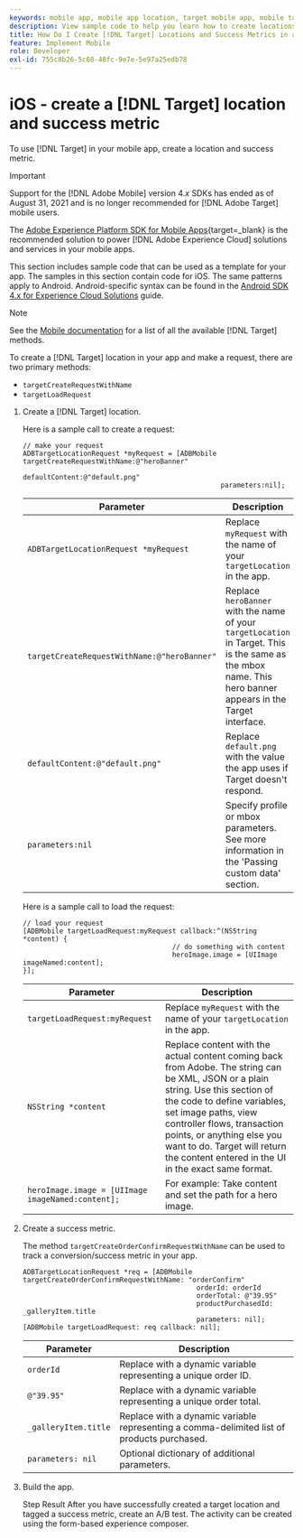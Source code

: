 ```yaml
---
keywords: mobile app, mobile app location, target mobile app, mobile target locations, mobile app success metrics
description: View sample code to help you learn how to create locations and success metrics in iOS apps so you can use [!DNL Adobe Target] to personalize and optimize your app.
title: How Do I Create [!DNL Target] Locations and Success Metrics in an iOS app?
feature: Implement Mobile
role: Developer
exl-id: 755c8b26-5c60-48fc-9e7e-5e97a25edb78
---
```

# iOS - create a [!DNL Target] location and success metric

To use [!DNL Target] in your mobile app, create a location and success metric.

>[!IMPORTANT]
>
>Support for the [!DNL Adobe Mobile] version 4.*x* SDKs has ended as of August 31, 2021 and is no longer recommended for [!DNL Adobe Target] mobile users.
>
>The [Adobe Experience Platform SDK for Mobile Apps](https://developer.adobe.com/client-sdks/documentation/){target=_blank} is the recommended solution to power [!DNL Adobe Experience Cloud] solutions and services in your mobile apps.

This section includes sample code that can be used as a template for your app. The samples in this section contain code for iOS. The same patterns apply to Android. Android-specific syntax can be found in the [Android SDK 4.x for Experience Cloud Solutions](https://experienceleague.adobe.com/docs/mobile-services/android/target-android/target-main.html) guide.

>[!NOTE]
>
>See the [Mobile documentation](https://experienceleague.adobe.com/docs/mobile-services/ios/target-ios/c-target-methods.html) for a list of all the available [!DNL Target] methods.

To create a [!DNL Target] location in your app and make a request, there are two primary methods:

* `targetCreateRequestWithName` 
* `targetLoadRequest`

1. Create a [!DNL Target] location.

   Here is a sample call to create a request:

   ```
   // make your request 
   ADBTargetLocationRequest *myRequest = [ADBMobile targetCreateRequestWithName:@"heroBanner" 
                                                    defaultContent:@"default.png" 
                                                    parameters:nil];
   ```

   |  Parameter  | Description  |
   |---|---|
   |  `ADBTargetLocationRequest *myRequest`  | Replace `myRequest` with the name of your `targetLocation` in the app.  |
   |  `targetCreateRequestWithName:@"heroBanner"`  | Replace `heroBanner` with the name of your `targetLocation` in Target. This is the same as the mbox name. This hero banner appears in the Target interface.  |
   |  `defaultContent:@"default.png"`  | Replace `default.png` with the value the app uses if Target doesn't respond.  |
   |  `parameters:nil`  | Specify profile or mbox parameters. See more information in the 'Passing custom data' section.  |

   Here is a sample call to load the request:

   ```
   // load your request 
   [ADBMobile targetLoadRequest:myRequest callback:^(NSString *content) { 
                                        // do something with content 
                                        heroImage.image = [UIImage imageNamed:content]; 
   }];
   ```

   |  Parameter  | Description  |
   |---|---|
   |  `targetLoadRequest:myRequest`  | Replace `myRequest` with the name of your `targetLocation` in the app.  |
   |  `NSString *content`  | Replace content with the actual content coming back from Adobe. The string can be XML, JSON or a plain string. Use this section of the code to define variables, set image paths, view controller flows, transaction points, or anything else you want to do. Target will return the content entered in the UI in the exact same format.  |
   |  `heroImage.image = [UIImage imageNamed:content];`  | For example: Take content and set the path for a hero image.  |

1. Create a success metric.

   The method `targetCreateOrderConfirmRequestWithName` can be used to track a conversion/success metric in your app.

   ```
   ADBTargetLocationRequest *req = [ADBMobile targetCreateOrderConfirmRequestWithName: "orderConfirm" 
                                              orderId: orderId 
                                              orderTotal: @"39.95" 
                                              productPurchasedId: _galleryItem.title 
                                              parameters: nil]; 
   [ADBMobile targetLoadRequest: req callback: nil];
   ```

   |  Parameter  | Description  |
   |---|---|
   |  `orderId`  | Replace with a dynamic variable representing a unique order ID.  |
   |  `@"39.95"`  | Replace with a dynamic variable representing a unique order total.  |
   |  `_galleryItem.title`  | Replace with a dynamic variable representing a comma-delimited list of products purchased.  |
   |  `parameters: nil`  | Optional dictionary of additional parameters.  |

1. Build the app.

   Step Result After you have successfully created a target location and tagged a success metric, create an A/B test. The activity can be created using the form-based experience composer.
